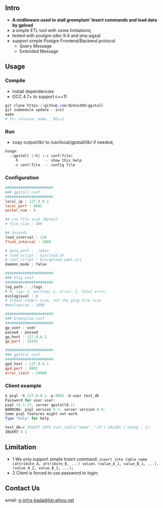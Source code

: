 ## Intro
* **A midlleware used to stall greenplum' Insert commands and load data by gpload**
* a simple ETL tool with some limitations;
* tested with postgre-jdbc 9.4 and php-pgsql
* support simple Postgre Frontend/Backend protocol
  - Query Message
  - Extended Message

## Usage

### Compile

* install dependencies
* GCC 4.7+ to support c++11

```powershell
git clone https://github.com/Qihoo360/gpstall
git submodule update --init
make
# for release: make __REL=1
```

### Run
* copy output/lib/ to /usr/local/gpstall/lib/ if needed;
```powershell
Usage:
  ./gpstall [-h] [-c conf/file]
    -h            -- show this help
    -c conf/file  -- config file
```

### Configuration

```powershell
######################
### gpstall conf
######################
local_ip : 127.0.0.1
local_port : 8001
worker_num : 8

## csv file size (Bytes)
# file_size : 400

## Seconds
load_interval : 120
flush_interval : 1800

# data_path : ./data
# load_script : bin/load.sh
# conf_script : bin/gpload.yaml.ori
daemon_mode : false

######################
### Glog conf
######################
log_path : ./logs
# 0, log; 1, warning; 2, error; 3, fatal error.
minloglevel : 0
# Stdout stderr size, not the glog file size
#maxlogsize : 1800

######################
### Greenplum conf
######################
gp_user : user
passwd : passwd
gp_host : 127.0.0.1
gp_port : 15432

######################
### gpfdist conf
######################
gpd_host : 127.0.0.1
gpd_port : 8081
error_limit : 50000
```

### Client example

```powershell
$ psql -h 127.0.0.1 -p 8001 -U user test_db
Password for user user:
psql (8.3.23, server gpstall0.1)
WARNING: psql version 8.3, server version 0.0.
Some psql features might not work.
Type "help" for help.

test_db=# INSERT INTO test_table("name", "id") VALUES ('zhang', 1);
INSERT 0 1
```

## Limitation

* 1 We only support simple Insert command.
`insert into table_name (attribute_A, attribute_B, ...) values (value_A_1, value_B_1, ...), (value_A_2, value_B_2, ...);`
* 2 Client is forced to use password to login;

## Contact Us
email: g-infra-bada@list.qihoo.net
